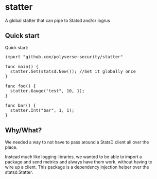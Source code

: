 # statter
A global statter that can pipe to Statsd and/or logrus

## Quick start
Quick start:

<pre>
import "github.com/polyverse-security/statter"

func main() {
  statter.Set(statsd.New()); //Set it globally once
}

func foo() {  
  statter.Gauge("test", 10, 1);
}

func bar() {
  statter.Int("bar", 1, 1);
}
</pre>

## Why/What?

We needed a way to not have to pass around a StatsD client all over the place. 

Instead much like logging libraries, we wanted to be able to import a package and send metrics and always have
them work, without having to wire up a client. This package is a dependency injection helper over the statsd.Statter.
